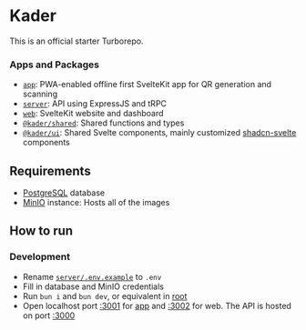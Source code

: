 # Kader

This is an official starter Turborepo.

### Apps and Packages

-   [`app`](./apps/app/): PWA-enabled offline first SvelteKit app for QR generation and scanning
-   [`server`](./apps/server/): API using ExpressJS and tRPC
-   [`web`](./apps/web/): SvelteKit website and dashboard
-   [`@kader/shared`](./packages/shared/): Shared functions and types
-   [`@kader/ui`](./packages/ui/): Shared Svelte components, mainly customized [shadcn-svelte](https://www.shadcn-svelte.com/) components

## Requirements

-   [PostgreSQL](https://www.postgresql.org/) database
-   [MinIO](https://min.io/) instance: Hosts all of the images

## How to run

### Development

-   Rename [`server/.env.example`](./apps/server/.env.example) to `.env`
-   Fill in database and MinIO credentials
-   Run `bun i` and `bun dev`, or equivalent in [root](./)
-   Open localhost port [:3001](http://localhost:3001) for [app](./apps/app/) and [:3002](http://localhost:3001) for web. The API is hosted on port [:3000](http://localhost:3000)
